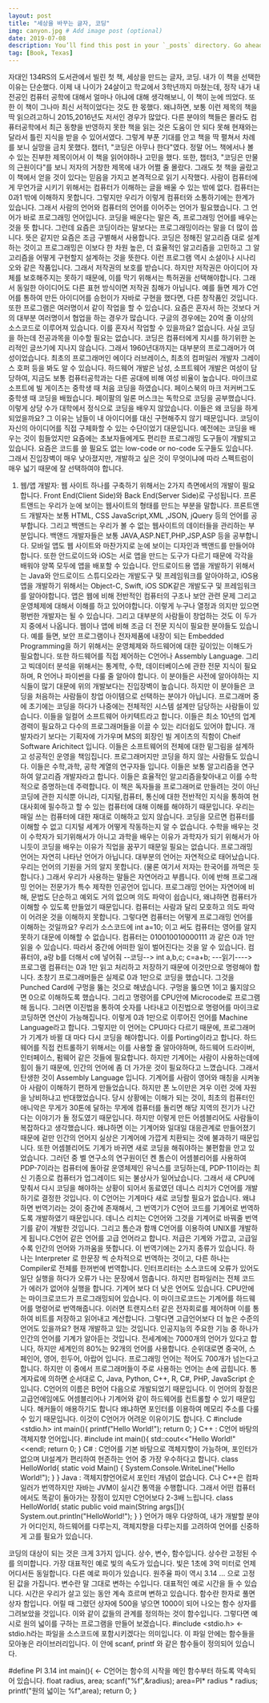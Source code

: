 ```yaml
---
layout: post
title: "세상을 바꾸는 글자, 코딩"
img: canyon.jpg # Add image post (optional)
date: 2019-07-08
description: You’ll find this post in your `_posts` directory. Go ahead and edit it and re-build the site to see your changes. # Add post description (optional)
tag: [Book, Texas]
---
```

자대인 134RS의 도서관에서 빌린 첫 책, 세상을 만드는 글자, 코딩. 내가 이 책을 선택한 이유는 단순했다. 
이제 내 나이가 24살이고 학교에서 3학년까지 마쳤는데, 정작 내가 내 전공인 컴퓨터 공학에 대해서 얼마나 아냐에 대해 생각해보니, 
이 책이 눈에 띄었다. 또한 이 책이 그나마 최신 서적이었다는 것도 한 몫했다. 
왜냐하면, 보통 이런 제목의 책을 딱 읽으려고하니 2015,2016년도 저서인 경우가 많았다. 
다른 분야의 책들은 몰라도 컴퓨터공학에서 최근 동향을 반영하지 못한 책을 읽는 것은 도움이 안 되다 못해 
현재와는 달라서 틀린 지식을 받을 수 있어서였다. 
그렇게 부푼 기대를 안고 책을 딱 펼쳐서 차례를 보니 실망을 금치 못했다.
 챕터1, "코딩은 아무나 한다"였다. 
정말 어느 책에서나 볼 수 있는 진부한 제목이어서 이 책을 읽어야하나 고민을 했다. 
또한, 챕터3, "코딩은 만물의 근원이다"를 보니 저자의 거창한 제목에 내가 어쩔 줄 몰랐다. 
그래도 첫 책을 골랐고 이 책에서 얻을 것이 있다는 믿음을 가지고 본격적으로 읽기 시작했다. 
사람이 컴퓨터에게 무언가글 시키기 위해서는 컴퓨터가 이해하는 글을 배울 수 있는 밖에 없다.
컴퓨터는 0과1 밖에 이해하지 못합니다. 그렇지만 우리가 이렇게 컴퓨터와 소통하기에는 한계가 있습니다.
그래서 사람의 언어와 컴퓨터의 언어를 이어주는 언어가 필요했습니다.
그 언어가 바로 프로그래밍 언어입니다.
코딩을 배운다는 말은 즉, 프로그래밍 언어를 배우는 것을 뜻 합니다.
그런데 요즘은 코딩이라는 말보다는 프로그래밍이라는 말을 더 많이 씁니다.
뜻은 같지만 요즘은 조금 구별해서 사용합니다.
코딩은 정해진 알고리즘 대로 설계하는 것이고 프로그래밍은 이보다 한 차원 높은,
더 효율적인 알고리즘을 고민하고 그 알고리즘을 어떻게 구현할지 설계하는 것을 뜻한다.
이런 프로그램 역시 소설이나 시나리오와 같은 작품입니다. 그래서 저작권의 보호를 받습니다. 하지만 저작권은 아이디어 자체를 보호해주지는 못하기 때문에, 이를 막기 위해서는 특허권을 선택해야합니다. 그래서 동일한 아이디어도 다른 표현 방식이면 저작권 침해가 아닙니다. 예를 들면 제가 C언어를 통하여 만든 아이디어를 승헌이가 자바로 구현을 했다면, 다른 창작품인 것입니다. 또한 프로그램은 여러명이서 같이 작업을 할 수 있습니다. 요즘은 혼자서 하는 것보다 거의 대부분 여러명이서 협업을 하는 경우가 많습니다. 구글의 경우에는 20억 줄 이상의 소스코드로 이루어져 있습니다. 이를 혼자서 작업할 수 있을까요? 없습니다.
사실 코딩을 하는데 전공과목을 이수할 필요는 없습니다. 코딩은 컴퓨터에게 지시를 하기위한 논리적인 글쓰기에 지나지 않습니다. 그래서 1960년대까지는 대부분의 프로그래머가 여성이었습니다. 최초의 프로그래머인 에이다 러브레이스, 최초의 컴퍼일러 개발자 그레이스 호퍼 등을 봐도 알 수 있습니다. 하드웨어 개발은 남성, 소프트웨어 개발은 여성이 담당하여, 지금도 보통 컴퓨터공학과는 다른 공대에 비해 여성 비율이 높습니다. 
마이크로 소프트에 빌 게이츠는 중학생 때 처음 코딩을 하였습니다. 페이스북의 마크 저커버그도 중학생 때 코딩을 배웠습니다. 페이팔의 일론 머스크는 독학으로 코딩을 공부했습니다. 이렇게 상당 수가 대학에서 정식으로 코딩을 배우지 않았습니다. 이들은 왜 코딩을 하게되었을까요? 그 이유는 남들이 내 아이디어를 대신 구현해주지 않기 때문입니다. 코딩이 자신의 아이디어를 직접 구체화할 수 있는 수단이었기 대문입니다. 예전에는 코딩을 배우는 것이 힘들었지만 요즘에는 초보자들에게도 편리한 프로그래밍 도구들이 개발되고 있습니다. 요즘은 코드를 쓸 필요도 없는 low-code or no-code 도구들도 있습니다. 그래서 진입장벽이 매우 낮아졌지만, 개발하고 싶은 것이 무엇이냐에 따라 스펙트럼이 매우 넓기 때문에 잘 선택하여야 합니다. 
1. 웹/앱 개발자:
<t> 웹 사이트 하나를 구축하기 위해서는 2가지 측면에서의 개발이 필요합니다. Front End(Client Side)와 Back End(Server Side)로 구성됩니다. 프론트앤드는 우리가 눈에 보이는 웹사이트의 형태를 만드는 부분을 말합니다. 프론트앤드 개발자는 보통 HTML, CSS JavaScript,XML ,JSON, jQuery 등의 언어를 공부합니다. 그리고 백앤드는 우리가 볼 수 없는 웹사이트의 데이터들을 관리하는 부분입니다. 백앤드 개발자들은 보통 JAVA,ASP.NET,PHP,JSP,ASP 등을 공부합니다. 
<t> 모바일 앱도 웹 사이트와 마찬가지로 눈에 보이는 디자인과 백앤드를 만들어야 합니다. 또한 안드로이드와 iOS는 서로 앱을 만드는 도구가 다르기 때문에 각각을 배워야 양쪽 모두에 앱을 배포할 수 있습니다. 안드로이드용 앱을 개발하기 위해서는 Java와 안드로이드 스튜디오라는 개발도구 및 프레임워크를 알아야하고, iOS용 앱을 개발하기 위해서는 Object-C, Swift, iOS SDK같은 개발도구 및 프레임워크를 알아야합니다. 앱은 웹에 비해 전반적인 컴퓨터의 구조나 보안 관련 문제 그리고 운영체제에 대해서 이해를 하고 있어야합니다.
이렇게 누구나 열정과 의지만 있으면 평번한 개발자는 될 수 있습니다. 그리고 대부분의 사람들이 창업하는 것도 이 두가지 중에서 나옵니다.
<t> 웹이나 앱에 비해 조금 더 전문 지식이 필요한 분야들도 있습니다. 예를 들면, 보안 프로그램이나 전자제품에 내장이 되는 Embedded Programming을 하기 위해서는 운영체제와 하드웨어에 대한 깊이있는 이해도가 필요합니다. 또한 하드웨어를 직접 제어하는 C언어나 Assembly Language. 그리고 빅데이터 분석을 위해서는 통계학, 수학, 데이터베이스에 관한 전문 지식이 필요하며, R 언어나 파이썬을 다룰 줄 알아야 합니다. 이 분야들은 사전에 알아야하는 지식들이 많기 대문에 위의 개발보다는 진입장벽이 높습니다. 하지만 이 분야들은 코딩을 처음하는 사람들이 창업 아이템으로 선택하는 분야가 아닙니다.
<t> 프로그래머 중에 초기에는 코딩을 하다가 나중에는 전체적인 시스템 설계만 담당하는 사람들이 있습니다. 이들을 일컬어 소프트웨어 아키텍트라고 합니다. 이들은 최소 10년의 업계 경력이 필요하고 다수의 프로그래머들을 이끌 수 있는 리더쉽도 있어야 합니다. 개발자라기 보다는 기획자에 가가우며 MS의 회장인 빌 게이츠의 직함이 Cheif Software Arichitect 입니다. 이들은 소프트웨어의 전체에 대한 밑그림을 설계하고 성공적인 운영을 책임집니다.
<t> 프로그래머지만 코딩을 하지 않는 사람들도 있습니다. 이들은 수학,과학, 공학 계열의 연구자들 입니다. 이들은 보통 알고리즘을 연구하여 알고리즘 개발자라고 합니다. 이들은 효율적인 알고리즘을찾아내고 이를 수학적으로 증명하는데 주력합니다.
이 책은 독자들을 프로그래머로 만들려는 것이 아닌 코딩에 관한 지식뿐 아니라, 디지털,컴퓨터, 통신에 대한 전반적인 지식을 통하여 현대사회에 필수하고 할 수 있는 컴퓨터에 대해 이해를 해야하기 때문입니다. 우리는 매일 쓰는 컴퓨터에 대한 재대로 이해하고 있지 않습니다. 코딩을 모르면 컴퓨터를 이해할 수 없고 디지털 세계가 어떻게 작동하는지 알 수 없습니다. 수학을 배우는 것이 수학자가 되기위해서가 아니고 과학을 배우는 이유가 과학자가 되기 위해서가 아니듯이 코딩을 배우는 이유가 직업을 꿈꾸기 때문일 필요는 없습니다. 
프로그래밍 언어는 자연히 나타난 언어가 아닙니다. 대부분의 언어는 자연적으로 태어났습니다. 우리는 언어의 기원을 거의 알지 못합니다. (물론 여기서 저자는 한국어를 까먹은 듯 합니다.) 그래서 우리가 사용하는 말들은 자연어라고 부릅니다. 이에 반해 프로그래밍 언어는 전문가가 특수 제작한 인공언어 입니다. 프로그래밍 언어는 자연어에 비해, 문법도 단순하고 예외도 거의 없으며 의도 파악이 쉽습니다, 왜냐하면 컴퓨터가 이해할 수 있도록 만들었기 때문입니다. 컴퓨터는 사람과 달리 모호하고 의도 파악이 어려운 것을 이해하지 못합니다.
그렇다면 컴퓨터는 어떻게 프로그래밍 언어를 이해하는 것일까요? 우리가 소스코드에 int a=10; 이고 써도 컴퓨터는 영어를 알지 못하기 대문에 이해할 수 없습니다. 컴퓨터는 010010010000111 과 같은 0과 1만 읽을 수 있습니다. 따라서 중간에 어떠한 일이 벌어진다는 것을 알 수 있습니다. 
컴퓨터야, a랑 b를 더해서 c에 넣어줘 --코딩--> int a,b,c; c=a+b;  ---읽기----> 프로그램
컴퓨터는 0과 1만 읽고 처리하고 저장하기 때문에 이것만으로 명령해야 합니다. 초창기 프로그래머들은 실제로 0과 1만으로 코딩을 했습니다. 그것을 Punched Card에 구멍을 뚫는 것으로 해냈습니다. 구멍을 뚫으면 1이고 뚫지않으면 0으로 이해하도록 했습니다. 그리고 명령어를 CPU안에 Microcode로 프로그램해 둡니다. 그러면 이진법을 통하여 숫자를 나타내고 이진법으로 명령어를 마이크로코딩하면 연산이 가능해집니다. 이렇게 0과 1만으로 이루어진 언어를 Machine Language라고 합니다. 그렇지만 이 언어는 CPU마다 다르기 때문에, 프로그래머가 기계가 바뀔 대 마다 다시 코딩을 해야합니다. 이를 Porting이라고 합니다. 하드웨어를 직접 컨트롤하기 위해서는 이를 사용할 줄 알아야하며, 하드웨어 드라이버, 인터페이스, 펌웨어 같은 것들에 필요합니다. 하지만 기계어는 사람이 사용하는데에 힘이 들기 때문에, 인간의 언어에 좀 더 가가운 것이 필요하다고 느꼈습니다. 그래서 탄생한 것이 Assembly Language 입니다. 기계어를 사람이 영어와 매칭을 시켜놓아 사람이 이해하기 편하게 만들었습니다. 하지만 폰 노이만은 겨우 이런 것에 자원을 낭비하냐고 반대했었습니다. 당시 상황에는 이해가 되는 것이, 최초의 컴퓨터인 애니악은 무게가 30톤에 달하는 무게에 컴퓨터를 돌리면 해당 지역의 전기가 나간다는 이야기가 돌 정도였기 때문입니다. 
하지만 이렇게 만든 어셈블리어도 사람들이 복잡하다고 생각했습니다. 왜냐하면 이는 기계어와 일대일 대응관계로 만들어졌기 때문에 겉만 인간의 언어지 실상은 기계어에 가깝게 치환되는 것에 불과하기 때문입니다. 또한 어셈블리어도 기계가 바귀면 새로 코딩을 해줘야하는 불편함을 안고 있었습니다. 그러던 중 벨 연구소의 연구원이던 켄 톰슨이 어셈블리어를 사용하여 PDP-7이라는 컴퓨터에 돌아갈 운영체제인 유닉스를 코딩하는데, PDP-11이라는 최신 기종으로 컴퓨터가 업그레이드 되는 불상사가 일어났습니다. 그래서 새 CPU에 맞춰서 다시 코딩을 해야하는 상황이 되어서 동료였던 데니스 리치가 C언어를 개발하기로 결정한 것입니다. 이 C언어는 기계마다 새로 코딩할 필요가 없습니다. 왜냐하면 번역기라는 것이 중간에 존재해서, 그 번역기가 C언어 코드를 기계어로 번역하도록 개발하였기 때문입니다. 데니스 리치는 C언어와 그것을 기계어로 바꿔줄 번역기를 같이 개발한 것입니다. 그리고 톰슨과 함깨 C언어를 이용하여 UNIX를 개발하게 됩니다.C언어 같은 언어를 고급 언어라고 합니다. 저급은 기계와 가깝고, 고급일수록 인간의 언어와 가까움을 뜻합니다.
이 번역기에는 2가지 종류가 있습니다. 하나는 Interpreter 로 한문장 씩 순차적으로 번역하는 것이고, 다른 하나는 Compiler로 전체를 한꺼번에 번역합니다. 인터프리터는 소스코드에 오류가 있어도 일단 실행을 하다가 오류가 나는 문장에서 멈춥니다. 하지만 컴파일러는 전체 코드가 에러가 없어야 실행을 합니다.
기계어 보다 더 낮은 언어도 있습니다. CPU안에는 마이크로코드가 프로그래밍되어 있습니다. 이 마이크로코드는 기계어를 하드웨어를 명령어로 번역해줍니다. 이러면 트랜지스터 같은 전자회로를 제어하며 이를 통하여 비트를 저장하고 읽어내고 계산합니다.
그렇다면 고급언어보다 더 높은 수준의 언어도 있을까요? 현재 개발하고 있는 것입니다. 인공지능의 주요한 기능 중 하나가 인간의 언어를 기계가 알아듣는 것입니다. 
전세계에는 7000개의 언어가 있다고 합니다, 하지만 세계인의 80%는 92개의 언어를 사용합니다. 순위대로면 중국어, 스페인어, 영어, 힌두어, 아랍어 입니다. 프로그래밍 언어는 적어도 700개가 넘는다고 합니다. 하지만 이 중에서 프로그래머들이 주로 사용하는 언어는 손에 곱힙니다. 통계자료에 의하면 순서대로 C, Java, Python, C++, R, C#, PHP, JavaScript 순입니다.
C언어의 이름은 B언어 다음으로 개발되었기 때문입니다. 이 언어의 장점은 고급언에임에도 어셈블리어나 기계어와 같이 하드웨어를 컨트롤할 수 있기 때문입니다. 해커들이 애용하기도 합니다 왜냐하면 포인터를 이용하여 메모리 주소를 다룰 수 있기 때문입니다. 이것이 C언어가 어려운 이유이기도 합니다.
 C
 #include <stdio.h>
 int main(){
  printf("Hello World!");
  return 0;
 }
 C++ : C언어 바탕의 객체지향 언어입니다.
 #include <iostream>
 int main(){
  std::cout<<"Hello World!"<<endl;
  return 0;
 }
 C# : C언어를 기본 바탕으로 객체지향이 가능하며, 포인터가 없으며 UI설계가 편리하여 현존하는 언어 중 가장 우수하다고 합니다.
 class HelloWorld{
  static void Main()
   {
    System.Console.WriteLine("Hello World!");
  }
 }
 Java : 객체지향언어로서 포인터 개념이 없습니다. C나 C++은 컴파일러가 번역하지만 자바는 JVM이 실시간 통역을 수행합니다. 그래서 어떤 컴퓨터에서도 똑같이 돌아가는 장점이 있지만 C언어보다 2-3배 느립니다.
class HelloWorld{
 static public void main(String args[]){
  System.out.println("HelloWorld!");
  }
 }
 언어가 매우 다양하여, 내가 개발할 분야가 어디인지, 하드웨어를 다루는지, 객체지향을 다루는지를 고려하여 언어를 신중하게 고를 필요가 있습니다.
 
 코딩의 대상이 되는 것은 크게 3가지 입니다. 상수, 변수, 함수입니다.
 상수란 고정된 수를 의미합니다. 가장 대표적인 예로 빛의 속도가 있습니다. 빛은 1초에 3억 미터로 언제 어디서든 동일합니다. 다른 예로 파이가 있습니다. 원주율 파이 역시 3.14 ... 으로 고정된 값을 가집니다.
 변수란 말 그대로 변하는 수입니다. 대표적인 예로 시간을 들 수 있습니다. 시간은 우리가 살고 있는 동안 계속 흐르며 변하고 있습니다.
 함수란 한자로 풀면 상자 함입니다. 어릴 때 그렸던 상자에 500을 넣으면 1000이 되어 나오는 함수 상자를 그려보았을 것입니다. 이와 같이 값들의 관계를 정의하는 것이 함수입니다. 
 그렇다면 예시로 원의 넓이를 구하는 프로그램을 만들어 보겠습니다.
 #include <stdio.h>   <- stdio.h라는 파일을 소스코드에 포함시키겠다는 의미입니다. 이 파일 안에는 함수들을 모아놓은 라이브러리입니다. 이 안에 scanf, printf 와 같은 함수들이 정의되어 있습니다.
 
 #define PI 3.14
 int main(){ <- C언어는 함수의 시작을 메인 함수부터 하도록 약속되어 있습니다. 
  float radius, area;
  scanf("%f",&radius);
  area=PI* radius * radius;
  printf("원의 넓이는 %f",area);
  return 0;
 }
 
 
